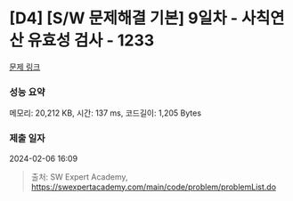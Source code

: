 # [D4] [S/W 문제해결 기본] 9일차 - 사칙연산 유효성 검사 - 1233 

[문제 링크](https://swexpertacademy.com/main/code/problem/problemDetail.do?contestProbId=AV141176AIwCFAYD) 

### 성능 요약

메모리: 20,212 KB, 시간: 137 ms, 코드길이: 1,205 Bytes

### 제출 일자

2024-02-06 16:09



> 출처: SW Expert Academy, https://swexpertacademy.com/main/code/problem/problemList.do